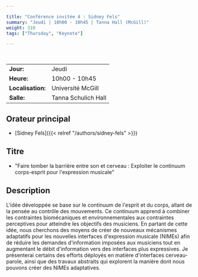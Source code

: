 ```yaml
---

title: "Conférence invitée 4 : Sidney Fels"
summary: "Jeudi | 10h00 - 10h45 | Tanna Hall (McGill)"
weight: 310
tags: ["Thursday", "Keynote"]

---
```


<br>

| | |
| - | - |
| **Jour:** | Jeudi |
| **Heure:** | 10h00 - 10h45 |
| **Localisation:** | Université McGill |
| **Salle:** | Tanna Schulich Hall |

## Orateur principal 

- [Sidney Fels]({{< relref "/authors/sidney-fels" >}})

## Titre

- "Faire tomber la barrière entre son et cerveau : Exploiter le continuum corps-esprit pour l'expression musicale"

## Description

L'idée développée se base sur le continuum de l'esprit et du corps, allant de la pensée au contrôle des mouvements. Ce continuum apprend à combiner les contraintes biomécaniques et environnementales aux contraintes perceptives pour atteindre les objectifs des musiciens. En partant de cette idée, nous cherchons des moyens de créer de nouveaux mécanismes adaptatifs pour les nouvelles interfaces d'expression musicale (NIMEs) afin de réduire les demandes d'information imposées aux musiciens tout en augmentant le débit d'information vers des interfaces plus expressives. Je présenterai certains des efforts déployés en matière d'interfaces cerveau-parole, ainsi que des travaux abstraits qui explorent la manière dont nous pouvons créer des NIMEs adaptatives.
